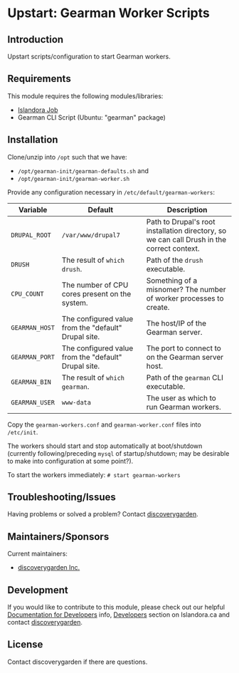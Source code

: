 # Upstart: Gearman Worker Scripts

## Introduction

Upstart scripts/configuration to start Gearman workers.

## Requirements

This module requires the following modules/libraries:

* [Islandora Job](https://github.com/discoverygarden/islandora_job)
* Gearman CLI Script (Ubuntu: "gearman" package)

## Installation

Clone/unzip into `/opt` such that we have:
* `/opt/gearman-init/gearman-defaults.sh` and
* `/opt/gearman-init/gearman-worker.sh`

Provide any configuration necessary in `/etc/default/gearman-workers`:

| Variable | Default | Description |
| -------- | ------- | ----------- |
| `DRUPAL_ROOT` | `/var/www/drupal7` | Path to Drupal's root installation directory, so we can call Drush in the correct context. |
| `DRUSH` | The result of `which drush`. | Path of the `drush` executable. |
| `CPU_COUNT` | The number of CPU cores present on the system. | Something of a misnomer? The number of worker processes to create. |
| `GEARMAN_HOST` | The configured value from the "default" Drupal site. | The host/IP of the Gearman server. |
| `GEARMAN_PORT` | The configured value from the "default" Drupal site. | The port to connect to on the Gearman server host. |
| `GEARMAN_BIN` | The result of `which gearman`. | Path of the `gearman` CLI executable. |
| `GEARMAN_USER` | `www-data` | The user as which to run Gearman workers. |

Copy the `gearman-workers.conf` and `gearman-worker.conf` files into `/etc/init`.

The workers should start and stop automatically at boot/shutdown (currently following/preceding `mysql` of startup/shutdown; may be desirable to make into configuration at some point?).

To start the workers immediately:
```# start gearman-workers```

## Troubleshooting/Issues

Having problems or solved a problem? Contact [discoverygarden](http://support.discoverygarden.ca).

## Maintainers/Sponsors

Current maintainers:

* [discoverygarden Inc.](http://www.discoverygarden.ca)

## Development

If you would like to contribute to this module, please check out our helpful
[Documentation for Developers](https://github.com/Islandora/islandora/wiki#wiki-documentation-for-developers)
info, [Developers](http://islandora.ca/developers) section on Islandora.ca and
contact [discoverygarden](http://support.discoverygarden.ca).

## License

Contact discoverygarden if there are questions.
